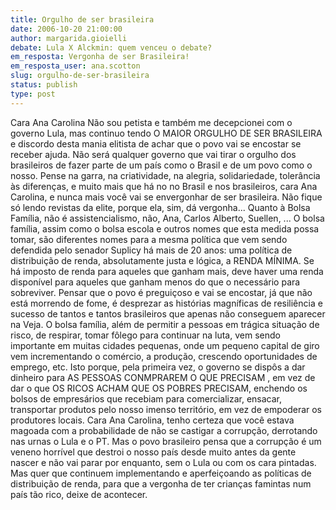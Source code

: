 ```yaml
---
title: Orgulho de ser brasileira
date: 2006-10-20 21:00:00
author: margarida.gioielli
debate: Lula X Alckmin: quem venceu o debate?
em_resposta: Vergonha de ser Brasileira!
em_resposta_user: ana.scotton
slug: orgulho-de-ser-brasileira
status: publish 
type: post
---
```


Cara Ana Carolina
Não sou petista e também me decepcionei com o governo Lula, mas continuo tendo O MAIOR ORGULHO DE SER BRASILEIRA e discordo desta mania elitista de achar que o povo vai se encostar se receber ajuda. 
Não será qualquer governo que vai tirar o orgulho dos brasileiros de fazer parte de um país como o Brasil e de um povo como o nosso. Pense na garra, na criatividade, na alegria, solidariedade, tolerância às diferenças, e muito mais que há no no Brasil e nos brasileiros, cara Ana Carolina, e nunca mais você vai se envergonhar de ser brasileira. Não fique só lendo revistas da elite, porque ela, sim, dá vergonha... 
Quanto à Bolsa Família, não é assistencialismo, não, Ana, Carlos Alberto, Suellen, ... 
O bolsa família, assim como o bolsa escola e outros nomes que esta medida possa tomar, são diferentes nomes para a mesma política que vem sendo defendida pelo senador Suplicy há mais de 20 anos: uma política de distribuição de renda, absolutamente justa e lógica, a RENDA MÍNIMA. Se há imposto de renda para aqueles que ganham mais, deve haver uma renda disponível para aqueles que ganham menos do que o necessário para sobreviver. Pensar que o povo é preguiçoso e vai se encostar, já que não está morrendo de fome, é desprezar as histórias magníficas de resiliência e sucesso de tantos e tantos brasileiros que apenas não conseguem aparecer na Veja. 
O bolsa família, além de permitir a pessoas em trágica situação de risco, de respirar, tomar fôlego para continuar na luta, vem sendo importante em muitas cidades pequenas, onde um pequeno capital de giro vem incrementando o comércio, a produção, crescendo oportunidades de emprego, etc. Isto porque, pela primeira vez, o governo se dispôs a dar dinheiro para AS PESSOAS CONMPRAREM O QUE PRECISAM , em vez de dar o que OS RICOS ACHAM QUE OS POBRES PRECISAM, enchendo os bolsos de empresários que recebiam para comercializar, ensacar, transportar produtos pelo nosso imenso território, em vez de empoderar os produtores locais.
Cara Ana Carolina, tenho certeza que você estava magoada com a probabilidade de não se castigar a corrupção, derrotando nas urnas o Lula e o PT. Mas o povo brasileiro pensa que a corrupção é um veneno horrível que destroi o nosso país desde muito antes da gente nascer e não vai parar por enquanto, sem o Lula ou com os cara pintadas. Mas quer que continuem implementando e aperfeiçoando as políticas de distribuição de renda, para que a vergonha de ter crianças famintas num país tão rico, deixe de acontecer.
